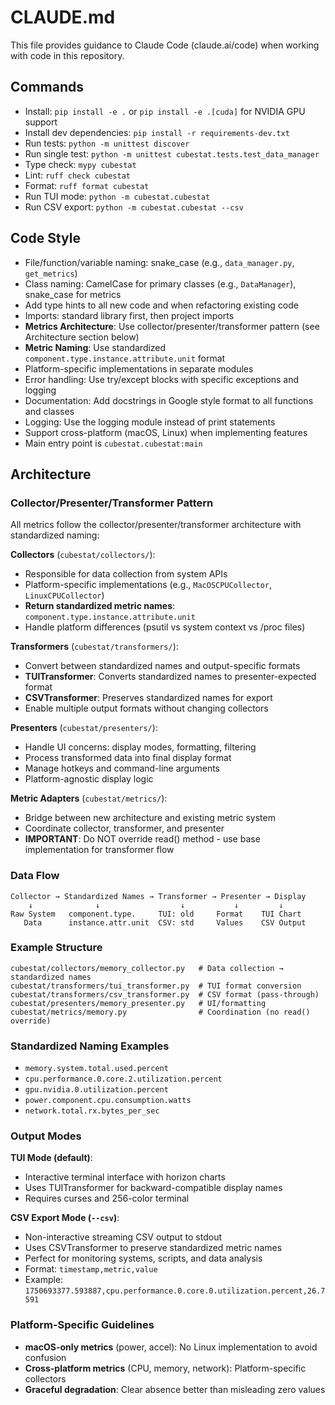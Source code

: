 # CLAUDE.md

This file provides guidance to Claude Code (claude.ai/code) when working with code in this repository.

## Commands
- Install: `pip install -e .` or `pip install -e .[cuda]` for NVIDIA GPU support
- Install dev dependencies: `pip install -r requirements-dev.txt`
- Run tests: `python -m unittest discover`
- Run single test: `python -m unittest cubestat.tests.test_data_manager`
- Type check: `mypy cubestat`
- Lint: `ruff check cubestat`
- Format: `ruff format cubestat`
- Run TUI mode: `python -m cubestat.cubestat`
- Run CSV export: `python -m cubestat.cubestat --csv`

## Code Style
- File/function/variable naming: snake_case (e.g., `data_manager.py`, `get_metrics`)
- Class naming: CamelCase for primary classes (e.g., `DataManager`), snake_case for metrics 
- Add type hints to all new code and when refactoring existing code
- Imports: standard library first, then project imports
- **Metrics Architecture**: Use collector/presenter/transformer pattern (see Architecture section below)
- **Metric Naming**: Use standardized `component.type.instance.attribute.unit` format
- Platform-specific implementations in separate modules
- Error handling: Use try/except blocks with specific exceptions and logging
- Documentation: Add docstrings in Google style format to all functions and classes
- Logging: Use the logging module instead of print statements
- Support cross-platform (macOS, Linux) when implementing features
- Main entry point is `cubestat.cubestat:main`

## Architecture

### Collector/Presenter/Transformer Pattern
All metrics follow the collector/presenter/transformer architecture with standardized naming:

**Collectors** (`cubestat/collectors/`):
- Responsible for data collection from system APIs
- Platform-specific implementations (e.g., `MacOSCPUCollector`, `LinuxCPUCollector`)
- **Return standardized metric names**: `component.type.instance.attribute.unit`
- Handle platform differences (psutil vs system context vs /proc files)

**Transformers** (`cubestat/transformers/`):
- Convert between standardized names and output-specific formats
- **TUITransformer**: Converts standardized names to presenter-expected format
- **CSVTransformer**: Preserves standardized names for export
- Enable multiple output formats without changing collectors

**Presenters** (`cubestat/presenters/`):
- Handle UI concerns: display modes, formatting, filtering
- Process transformed data into final display format
- Manage hotkeys and command-line arguments
- Platform-agnostic display logic

**Metric Adapters** (`cubestat/metrics/`):
- Bridge between new architecture and existing metric system
- Coordinate collector, transformer, and presenter
- **IMPORTANT**: Do NOT override read() method - use base implementation for transformer flow

### Data Flow
```
Collector → Standardized Names → Transformer → Presenter → Display
    ↓              ↓                  ↓           ↓         ↓
Raw System   component.type.     TUI: old     Format    TUI Chart
   Data      instance.attr.unit  CSV: std     Values    CSV Output
```

### Example Structure
```
cubestat/collectors/memory_collector.py   # Data collection → standardized names
cubestat/transformers/tui_transformer.py  # TUI format conversion
cubestat/transformers/csv_transformer.py  # CSV format (pass-through)
cubestat/presenters/memory_presenter.py   # UI/formatting  
cubestat/metrics/memory.py                # Coordination (no read() override)
```

### Standardized Naming Examples
- `memory.system.total.used.percent`
- `cpu.performance.0.core.2.utilization.percent`
- `gpu.nvidia.0.utilization.percent`
- `power.component.cpu.consumption.watts`
- `network.total.rx.bytes_per_sec`

### Output Modes
**TUI Mode (default)**:
- Interactive terminal interface with horizon charts
- Uses TUITransformer for backward-compatible display names
- Requires curses and 256-color terminal

**CSV Export Mode (`--csv`)**:
- Non-interactive streaming CSV output to stdout
- Uses CSVTransformer to preserve standardized metric names  
- Perfect for monitoring systems, scripts, and data analysis
- Format: `timestamp,metric,value`
- Example: `1750693377.593887,cpu.performance.0.core.0.utilization.percent,26.7591`

### Platform-Specific Guidelines
- **macOS-only metrics** (power, accel): No Linux implementation to avoid confusion
- **Cross-platform metrics** (CPU, memory, network): Platform-specific collectors
- **Graceful degradation**: Clear absence better than misleading zero values